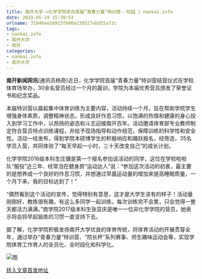 ```yaml
---
title: 南开大学->化学学院举办首届“青春力量”特训营--校园 | nankai.info
date: 2019-05-19 15:39:53
urlname: 31846ee5d915fb00a239527abd55a72c
tags: 
- nankai.info
- 南开大学
- 南开
categories:
- nankai.info
- 南开大学
---
```



**南开新闻网讯**(通讯员杨奇)近日，化学学院首届“青春力量”特训营结营仪式在学校体育场举办，30余名营员经过一个月的晨训，学院为本届优秀营员颁发了荣誉证书和纪念奖品。

本届特训营以晨起集中体育训练为主要内容，活动持续一个月，旨在帮助学院学生增强身体素质，调整精神状态，形成良好作息习惯，以饱满的热情和健康的身心投入到学习工作中，以昂扬的姿态和斗志迎接南开百年。活动邀请体育部专业教师制定符合营员特点训练课程，并给予现场指导和动作规范，保障训练的科学性和安全性。活动一经发布，得到学院本硕博学生的积极响应和踊跃报名，经筛选，35名学员入营，共同体验了“每天早起一小时，三十天改变自己”的成长计划。

化学学院2016级本科生庄骥是第一个报名参加该活动的同学，这位在学校啦啦队“服役”近三年、经常泡在健身房“运动达人”说：“参加这次活动的初衷，最主要的是想养成一个良好的作息习惯，并想通过早晨运动量的增加来提高睡眠质量，一个月下来，我的目标达到了！”

“偶然看到这个活动的宣传，觉得特别有意思，这才是大学生该有的样子！活动量刚刚好，教练很有趣，有这么多同学一起训练，每次训练完不会累，只会觉得一整天都活力满满。”商学院2017级本科生张亚庆是唯一一位非化学学院的营员，她表示将会将早起锻炼的习惯一直坚持下去。

据了解，化学学院积极发扬南开大学优良的体育传统，将体育活动的开展贯穿全年，通过举办“青春力量”特训营、“院长杯”系列赛事、师生趣味运动会等，实现学院体育工作育人的全员化、全时段化和科学化。



![图](http://news.nankai.edu.cn/pic/0/00/35/54/355425_609682.jpg)

[转入文章首发地址](http://news.nankai.edu.cn/qqxy/system/2019/05/19/000452195.shtml)